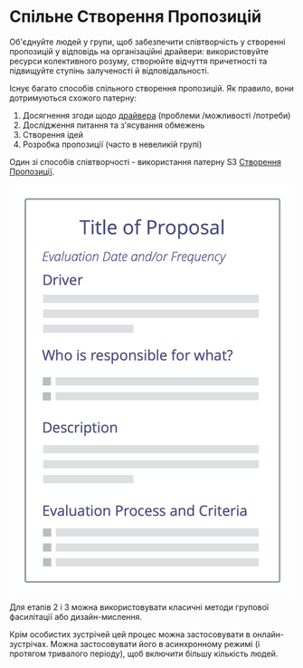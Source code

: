 # Спільне Створення Пропозицій

<summary>
Об'єднуйте людей у групи, щоб забезпечити співтворчість у створенні пропозицій у відповідь на організаційні драйвери: використовуйте ресурси колективного розуму, створюйте відчуття причетності та підвищуйте ступінь залученості й відповідальності.
</summary>

Існує багато способів спільного створення пропозицій. Як правило, вони дотримуються схожого патерну:

1. Досягнення згоди щодо [драйвера](glossary:organizational-driver) (проблеми /можливості /потреби)
2. Дослідження питання та з'ясування обмежень
3. Створення ідей
4. Розробка пропозиції (часто в невеликій групі)

Один зі способів співтворчості - використання патерну S3 [Створення Пропозиції](section:proposal-forming).

![Шаблон пропозиції](img/templates/proposal-template.png)

Для етапів 2 і 3 можна використовувати класичні методи групової фасилітації або дизайн-мислення.

Крім особистих зустрічей цей процес можна застосовувати в онлайн-зустрічах. Можна застосовувати його в асинхронному режимі (і протягом тривалого періоду), щоб включити більшу кількість людей.
